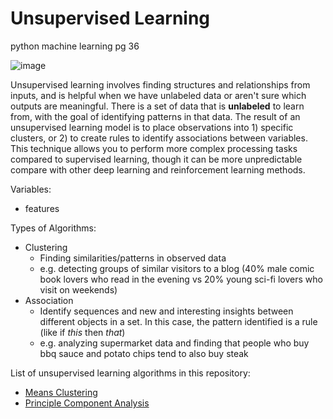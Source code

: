 # Unsupervised Learning
python machine learning pg 36

![image](https://user-images.githubusercontent.com/89811204/132997444-5ef28bd9-c01b-4d7e-b0f4-3c74b87dfae2.png)

Unsupervised learning involves finding structures and relationships from inputs, and is helpful when we have unlabeled data or aren't sure which outputs are meaningful. There is a set of data that is **unlabeled** to learn from, with the goal of identifying patterns in that data. The result of an unsupervised learning model is to place observations into 1) specific clusters, or 2) to create rules to identify associations between variables. This technique allows you to perform more complex processing tasks compared to supervised learning, though it can be more unpredictable compare with other deep learning and reinforcement learning methods. 

Variables:
- features

Types of Algorithms:
- Clustering
  - Finding similarities/patterns in observed data
  - e.g. detecting groups of similar visitors to a blog (40% male comic book lovers who read in the evening vs 20% young sci-fi lovers who visit on weekends)
- Association
  - Identify sequences and new and interesting insights between different objects in a set. In this case, the pattern identified is a rule (like if *this* then *that*)
  - e.g. analyzing supermarket data and finding that people who buy bbq sauce and potato chips tend to also buy steak

List of unsupervised learning algorithms in this repository:
- [Means Clustering](https://github.com/Madison-Bunting/INDE-577/tree/main/unsupervised%20learning/means%20clustering)
- [Principle Component Analysis](https://github.com/Madison-Bunting/INDE-577/tree/main/unsupervised%20learning/principle%20component%20analysis)
